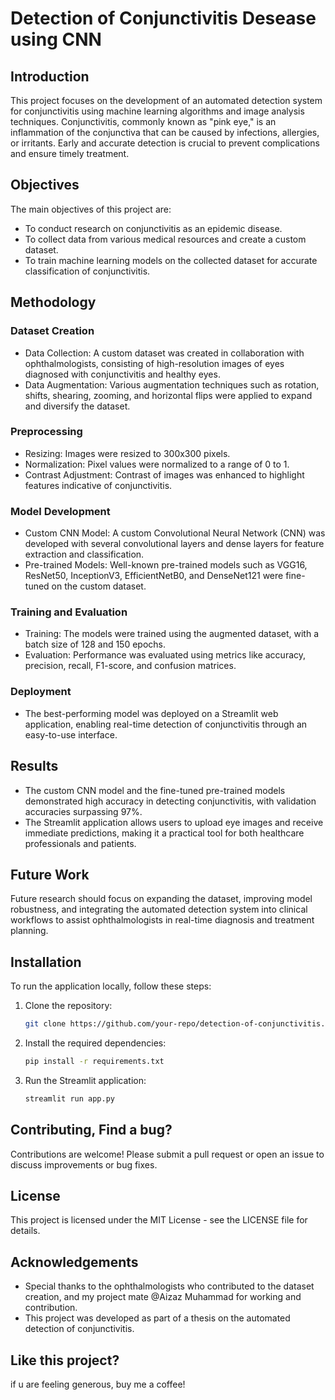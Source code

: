 # Detection of Conjunctivitis Desease using CNN

## Introduction

This project focuses on the development of an automated detection system for conjunctivitis using machine learning algorithms and image analysis techniques. Conjunctivitis, commonly known as "pink eye," is an inflammation of the conjunctiva that can be caused by infections, allergies, or irritants. Early and accurate detection is crucial to prevent complications and ensure timely treatment.

## Objectives

The main objectives of this project are:
- To conduct research on conjunctivitis as an epidemic disease.
- To collect data from various medical resources and create a custom dataset.
- To train machine learning models on the collected dataset for accurate classification of conjunctivitis.

## Methodology

### Dataset Creation
- Data Collection: A custom dataset was created in collaboration with ophthalmologists, consisting of high-resolution images of eyes diagnosed with conjunctivitis and healthy eyes.
- Data Augmentation: Various augmentation techniques such as rotation, shifts, shearing, zooming, and horizontal flips were applied to expand and diversify the dataset.

### Preprocessing
- Resizing: Images were resized to 300x300 pixels.
- Normalization: Pixel values were normalized to a range of 0 to 1.
- Contrast Adjustment: Contrast of images was enhanced to highlight features indicative of conjunctivitis.

### Model Development
- Custom CNN Model: A custom Convolutional Neural Network (CNN) was developed with several convolutional layers and dense layers for feature extraction and classification.
- Pre-trained Models: Well-known pre-trained models such as VGG16, ResNet50, InceptionV3, EfficientNetB0, and DenseNet121 were fine-tuned on the custom dataset.

### Training and Evaluation
- Training: The models were trained using the augmented dataset, with a batch size of 128 and 150 epochs. 
- Evaluation: Performance was evaluated using metrics like accuracy, precision, recall, F1-score, and confusion matrices.

### Deployment
- The best-performing model was deployed on a Streamlit web application, enabling real-time detection of conjunctivitis through an easy-to-use interface.

## Results
- The custom CNN model and the fine-tuned pre-trained models demonstrated high accuracy in detecting conjunctivitis, with validation accuracies surpassing 97%.
- The Streamlit application allows users to upload eye images and receive immediate predictions, making it a practical tool for both healthcare professionals and patients.

## Future Work
Future research should focus on expanding the dataset, improving model robustness, and integrating the automated detection system into clinical workflows to assist ophthalmologists in real-time diagnosis and treatment planning.

## Installation

To run the application locally, follow these steps:

1. Clone the repository:
   ```bash
   git clone https://github.com/your-repo/detection-of-conjunctivitis.git
   ```
2. Install the required dependencies:
   ```bash
   pip install -r requirements.txt
   ```
3. Run the Streamlit application:
   ```bash
   streamlit run app.py
   ```

## Contributing, Find a bug?
Contributions are welcome! Please submit a pull request or open an issue to discuss improvements or bug fixes.

## License

This project is licensed under the MIT License - see the LICENSE file for details.

## Acknowledgements

- Special thanks to the ophthalmologists who contributed to the dataset creation, and my project mate @Aizaz Muhammad for working and contribution.
- This project was developed as part of a thesis on the automated detection of conjunctivitis.

## Like this project?
if u are feeling generous, buy me a coffee!
